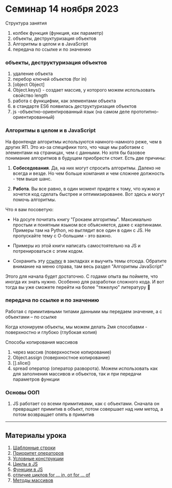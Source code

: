 # Семинар 14 ноября 2023

Структура занятия

1. колбек функция (функция, как параметр)
2. объекты, деструктуризация объектов
3. Алгоритмы в целом и в JavaScript
4. передача по ссылке и по значению

### объекты, деструктуризация объектов

1. удаление объекта
2. перебор ключей объектов (for in)
3. [object Object]
4. Object.keys() - создает массив, у которого можем использовать свойство length
5. работа с функцифми, как элементами объекта
6. в стандарте ES6 появилась деструктуризация объектов
7. js -объектно-ориентированный язык (на самом деле прототипнo-ориентированный)

### Алгоритмы в целом и в JavaScript

На фронтенде алгоритмы используются намного-намного реже, чем в других ЯП. Это из-за специфики того, что чаще мы работаем с элементами на страницах, чем с данными. Но хотя бы базовое понимание алгоритмов в будущем приобрести стоит. Есть две причины:

1. **Собеседования**. Да, на них могут спросить алгоритмы. Далеко не всегда и везде. Но чем больше компания и чем сложнее должность - тем выше шанс.

2. **Работа**. Вы все равно, в один момент придете к тому, что нужно и хочется код сделать быстрее и оптимизированее. Вот здесь и могут помочь алгоритмы.

Что я вам посоветую:

- На досуге почитать книгу "Грокаем алгоритмы". Максимально простым и понятным языком все объясняется, даже с картинками. Примеры там на Python, но выглядит все один в один с JS.
  Не пропускайте тему с О-большим - это важно.

- Примеры из этой книги написать самостоятельно на JS и потренироваться с этим кодом.

- Сохранить эту [ссылку](https://web.archive.org/web/20221025084508/http://mathhelpplanet.com/static.php?p=javascript-algoritmy-poiska) в закладках и выучить темы отсюда. Обратите внимание на меню справа, там весь раздел "Алгоритмы JavaScript"

Этого для начала будет достаточно. С годами опыта вы поймете, что иногда их знать нужно. Особенно для разработки сложного кода. И вот тогда вы уже сможете перейти на более "тяжелую" литературу 🙂

### передача по ссылке и по значению

Работая с примитивными типами данными мы передаем значение, а с объектами – по ссылке

Когда клонируем объекты, мы можем делать 2мя способавми - поверхностно и глубоко (глубокая копия)

Способы копирования массивов

1. через массив (поверхностное копирование)
2. Object.assign (поверхностное копирование)
3. [].slice()
4. spread оператор (оператор разворота). Можем использовать как для заполнения массивов и объектов, так и при передачи параметров функции

### Основы ООП

1. JS работает со всеми примитивами, как с объектами. Сначала он превращает примитив в объект, потом совершает над ним метод, а потом возвращает опять в примитив

---

## Материалы урока

1. [Шаблонные строки](https://developer.mozilla.org/ru/docs/Web/JavaScript/Reference/Template_literals)
1. [Приоритет операторов](https://developer.mozilla.org/ru/docs/Web/JavaScript/Reference/Operators/Operator_Precedence#Table)
1. [Условные конструкции](https://developer.mozilla.org/ru/docs/Learn/JavaScript/Building_blocks/conditionals)
1. [Циклы в JS](https://learn.javascript.ru/while-for)
1. [Функции в JS](https://learn.javascript.ru/function-basics)
1. [отличие циклов for ... in, от for ... of](https://developer.mozilla.org/ru/docs/Web/JavaScript/Reference/Statements/for...of#различия_между_for...of_и_for...in)
1. [Методы массивов](https://learn.javascript.ru/array-methods)
